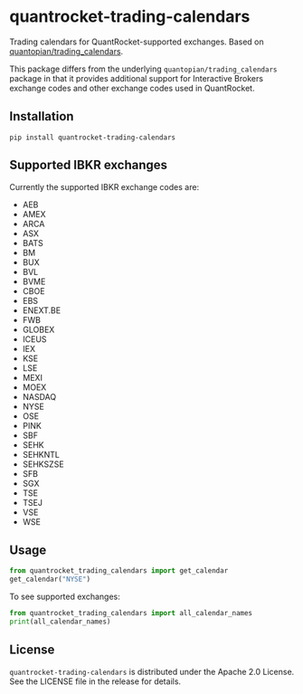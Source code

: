 # quantrocket-trading-calendars

Trading calendars for QuantRocket-supported exchanges. Based on [quantopian/trading_calendars](https://github.com/quantopian/trading_calendars).

This package differs from the underlying `quantopian/trading_calendars` package in that it provides additional support for Interactive Brokers exchange codes and other exchange codes used in QuantRocket.

## Installation

```
pip install quantrocket-trading-calendars
```

## Supported IBKR exchanges

Currently the supported IBKR exchange codes are:

* AEB
* AMEX
* ARCA
* ASX
* BATS
* BM
* BUX
* BVL
* BVME
* CBOE
* EBS
* ENEXT.BE
* FWB
* GLOBEX
* ICEUS
* IEX
* KSE
* LSE
* MEXI
* MOEX
* NASDAQ
* NYSE
* OSE
* PINK
* SBF
* SEHK
* SEHKNTL
* SEHKSZSE
* SFB
* SGX
* TSE
* TSEJ
* VSE
* WSE

## Usage

```python
from quantrocket_trading_calendars import get_calendar
get_calendar("NYSE")
```

To see supported exchanges:

```python
from quantrocket_trading_calendars import all_calendar_names
print(all_calendar_names)
```

## License

`quantrocket-trading-calendars` is distributed under the Apache 2.0 License. See the LICENSE file in the release for details.
